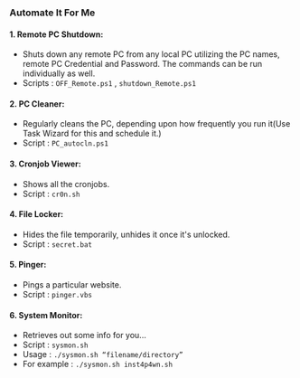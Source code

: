 ### Automate It For Me
#### 1. Remote PC Shutdown:
   * Shuts down any remote PC from any local PC utilizing the PC names, remote PC Credential and Password.
   The commands can be run individually as well.
   * Scripts : `OFF_Remote.ps1` , `shutdown_Remote.ps1`
#### 2. PC Cleaner:
   * Regularly cleans the PC, depending upon how frequently you run it(Use Task Wizard for this and schedule it.)
   * Script : `PC_autocln.ps1`
#### 3. Cronjob Viewer:
   * Shows all the cronjobs.
   * Script : `cr0n.sh`
#### 4. File Locker:
   * Hides the file temporarily, unhides it once it's unlocked. 
   * Script : `secret.bat`
#### 5. Pinger:
   * Pings a particular website. 
   * Script : `pinger.vbs`
#### 6. System Monitor:
   * Retrieves out some info for you...
   * Script : `sysmon.sh`
   * Usage : `./sysmon.sh “filename/directory”`
   * For example : `./sysmon.sh inst4p4wn.sh`
